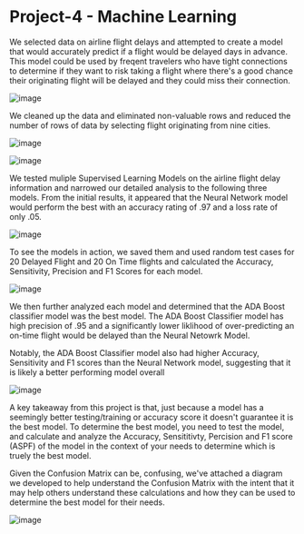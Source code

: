 # Project-4 - Machine Learning

We selected data on airline flight delays and attempted to create a model that would accurately predict if a flight would be delayed days in advance.  This model could be used by freqent travelers who have tight connections to determine if they want to risk taking a flight where there's a good chance their originating flight will be delayed and they could miss their connection.

![image](https://user-images.githubusercontent.com/94984006/171274246-ada38e40-a78b-490c-bc82-d8fdc962a02b.png)

We cleaned up the data and eliminated non-valuable rows and reduced the number of rows of data by selecting flight originating from nine cities.

![image](https://user-images.githubusercontent.com/94984006/171274586-8326b473-0003-4d68-b4f4-f8f5b14f6e27.png)

![image](https://user-images.githubusercontent.com/94984006/171274739-06654762-b090-4229-b506-4c1cb96b64e3.png)

We tested muliple Supervised Learning Models on the airline flight delay information and narrowed our detailed analysis to the following three models.  From the initial results, it appeared that the Neural Network model would perform the best with an accuracy rating of .97 and a loss rate of only .05.   

![image](https://user-images.githubusercontent.com/94984006/171273301-3fe6bf5c-dcae-410c-83c6-301b6c6bbcc5.png)

To see the models in action, we saved them and used random test cases for 20 Delayed Flight and 20 On Time flights and calculated the Accuracy, Sensitivity, Precision and F1 Scores for each model.


![image](https://user-images.githubusercontent.com/94984006/171275111-989278fb-1804-4c7a-9541-a4ea9bd9cded.png)

We then further analyzed each model and determined that the ADA Boost classifier model was the best model.  The ADA Boost Classifier model has high precision of .95 and a significantly lower liklihood of over-predicting an on-time flight would be delayed than the Neural Netowrk Model. 

Notably, the ADA Boost Classifier model also had higher Accuracy, Sensitivity and F1 scores than the Neural Network model, suggesting that it is likely a better performing model overall

![image](https://user-images.githubusercontent.com/94984006/171275909-f887e116-d748-4962-954b-29d585c69ea3.png)

A key takeaway from this project is that, just because a model has a seemingly better testing/training or accuracy score it doesn't guarantee it is the best model.  To determine the best model, you need to test the model, and calculate and analyze the Accuracy, Sensititivty, Percision and F1 score (ASPF) of the model in the context of your needs to determine which is truely the best model. 

Given the Confusion Matrix can be, confusing, we've attached a diagram we developed to help understand the Confusion Matrix with the intent that it may help others understand these calculations and how they can be used to determine the best model for their needs.

![image](https://user-images.githubusercontent.com/94984006/171276785-3b8f327d-6391-4dfc-af06-782b9771a4d2.png)

